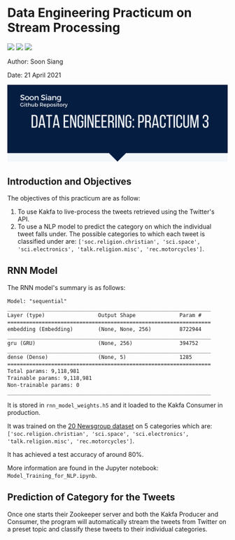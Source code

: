 # Data Engineering Practicum on Stream Processing

![](https://img.shields.io/static/v1?label=Made%20with&message=Python&color=blue)
![](https://img.shields.io/static/v1?label=Made%20with&message=Apache&color=blue)
![](https://img.shields.io/static/v1?label=Status&message=UNCOMPLETED&color=yellow)

Author: Soon Siang

Date: 21 April 2021

![image-20210421095337708](Githubheaderimage.png)

## Introduction and Objectives

The objectives of this practicum are as follow:

1. To use Kakfa to live-process the tweets retrieved using the Twitter's API.
2. To use a NLP model to predict the category on which the individual tweet falls under. The possible categories to which each tweet is classified under are: `['soc.religion.christian', 'sci.space', 'sci.electronics', 'talk.religion.misc', 'rec.motorcycles']`.

## RNN Model

The RNN model's summary is as follows:

```raw
Model: "sequential"
_________________________________________________________________
Layer (type)                 Output Shape              Param #   
=================================================================
embedding (Embedding)        (None, None, 256)         8722944   
_________________________________________________________________
gru (GRU)                    (None, 256)               394752    
_________________________________________________________________
dense (Dense)                (None, 5)                 1285      
=================================================================
Total params: 9,118,981
Trainable params: 9,118,981
Non-trainable params: 0
_________________________________________________________________
```

It is stored in `rnn_model_weights.h5` and it loaded to the Kakfa Consumer in production.

It was trained on the [20 Newsgroup dataset](https://scikit-learn.org/0.19/datasets/twenty_newsgroups.html) on 5 categories which are: `['soc.religion.christian', 'sci.space', 'sci.electronics', 'talk.religion.misc', 'rec.motorcycles']`.

It has achieved a test accuracy of around 80%.

More information are found in the Jupyter notebook: `Model_Training_for_NLP.ipynb`.

## Prediction of Category for the Tweets

Once one starts their Zookeeper server and both the Kakfa Producer and Consumer, the program will automatically stream the tweets from Twitter on a preset topic and classify these tweets to their individual categories.

